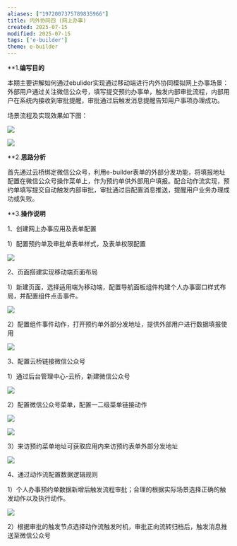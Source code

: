 ```yaml
---
aliases: ["1972007375789835966"]
title: 内外协同四 (网上办事)
created: 2025-07-15
modified: 2025-07-15
tags: ['e-builder']
theme: e-builder
---
```


**1.**编写目的**

本期主要讲解如何通过ebulider实现通过移动端进行内外协同模拟网上办事场景：外部用户通过关注微信公众号，填写提交预约办事单，触发内部审批流程，内部用户在系统内接收到审批提醒，审批通过后触发消息提醒告知用户事项办理成功。

场景流程及实现效果如下图：

![](https://myhelpdoc.oss-cn-heyuan.aliyuncs.com/mdimages/1b21c44f5b0cd2f043274f2213cdaddb.jpg)

![](https://myhelpdoc.oss-cn-heyuan.aliyuncs.com/mdimages/dc74314bb947224fc5784298a0badd7c.jpg)

**2.**思路分析**

首先通过云桥绑定微信公众号，利用e-builder表单的外部分发功能，将填报地址配置在微信公众号操作菜单上，作为预约单供外部用户填报。配合动作流实现，预约单填写提交自动触发内部审批，审批通过后配置消息推送，提醒用户业务办理成功或失败。

**3.**操作说明**

1、创建网上办事应用及表单配置

1）配置预约单及审批单表单样式，及表单权限配置

![](https://myhelpdoc.oss-cn-heyuan.aliyuncs.com/mdimages/ea53f64f38cd3343fb153e1c30a588c8.jpg)

2、页面搭建实现移动端页面布局

1）新建页面，选择适用端为移动端，配置导航面板组件构建个人办事窗口样式布局，并配置组件点击事件。

![](https://myhelpdoc.oss-cn-heyuan.aliyuncs.com/mdimages/728d0c43ee6fd1dc9410eb573870afe6.jpg)

2）配置组件事件动作，打开预约单外部分发地址，提供外部用户进行数据填报使用

![](https://myhelpdoc.oss-cn-heyuan.aliyuncs.com/mdimages/5448436b495045378638dfe7cdb12588.jpg)

3、配置云桥链接微信公众号

1）通过后台管理中心-云桥，新建微信公众号

![](https://myhelpdoc.oss-cn-heyuan.aliyuncs.com/mdimages/276e598c4566f107afa23eef25a75c29.jpg)

2）配置微信公众号菜单，配置一二级菜单链接动作

![](https://myhelpdoc.oss-cn-heyuan.aliyuncs.com/mdimages/c024704f2bbeea9c631fdbdd7ccaea20.jpg)

![](https://site-admin.eteams.cn/js/ueditor/themes/default/images/spacer.gif)

3）来访预约菜单地址可获取应用内来访预约表单外部分发地址

![](https://myhelpdoc.oss-cn-heyuan.aliyuncs.com/mdimages/2d99ef3ca8105f215173759c969fba26.jpg)

4、通过动作流配置数据逻辑规则

1）个人办事预约单数据新增后触发流程审批；合理的根据实际场景选择正确的触发动作以及执行动作。

![](https://myhelpdoc.oss-cn-heyuan.aliyuncs.com/mdimages/5db0399065aef97ca6a0906afbe46f26.jpg)

2）根据审批的触发节点选择动作流触发时机，审批正向流转归档后，触发消息推送至微信公众号

